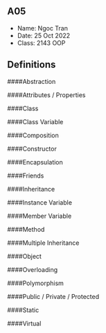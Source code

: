 ## A05

- Name: Ngoc Tran
- Date: 25 Oct 2022
- Class: 2143 OOP

## Definitions

####Abstraction

####Attributes / Properties

####Class

####Class Variable

####Composition

####Constructor

####Encapsulation

####Friends

####Inheritance

####Instance Variable

####Member Variable

####Method

####Multiple Inheritance

####Object

####Overloading

####Polymorphism

####Public / Private / Protected

####Static

####Virtual



